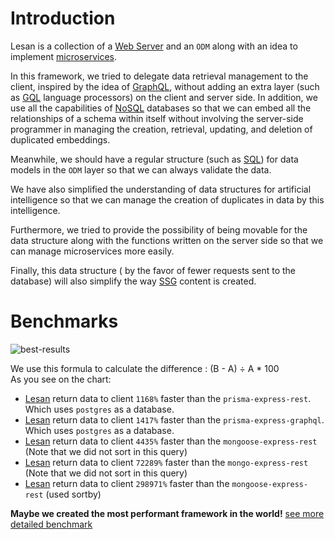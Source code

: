 # Introduction
Lesan is a collection of a [Web Server](https://developer.mozilla.org/en-US/docs/Learn/Common_questions/What_is_a_web_server) and an `ODM` along with an idea to implement [microservices](https://www.ibm.com/cloud/learn/microservices).

In this framework, we tried to delegate data retrieval management to the client, inspired by the idea of [​​GraphQL](https://graphql.org/), without adding an extra layer (such as [GQL](https://en.wikipedia.org/wiki/Graph_Query_Language) language processors) on the client and server side. In addition, we use all the capabilities of [NoSQL](https://en.wikipedia.org/wiki/NoSQL) databases so that we can embed all the relationships of a schema within itself without involving the server-side programmer in managing the creation, retrieval, updating, and deletion of duplicated embeddings.

Meanwhile, we should have a regular structure (such as [SQL](https://en.wikipedia.org/wiki/SQL)) for data models in the `ODM` layer so that we can always validate the data.

We have also simplified the understanding of data structures for artificial intelligence so that we can manage the creation of duplicates in data by this intelligence.

Furthermore, we tried to provide the possibility of being movable for the data structure along with the functions written on the server side so that we can manage microservices more easily.

Finally, this data structure ( by the favor of fewer requests sent to the database) will also simplify the way [SSG](https://en.wikipedia.org/wiki/Static_site_generator) content is created.

# Benchmarks

![best-results](https://github.com/MiaadTeam/benchmark/assets/6236123/4146e561-55a3-4fd0-a6bb-61a37bb37532)
 
 We use this formula to calculate the difference : (B - A) ÷ A * 100  
 As you see on the chart:
 - [Lesan](https://github.com/MiaadTeam/lesan) return data to client `1168%` faster than the `prisma-express-rest`. Which uses `postgres` as a database.
 - [Lesan](https://github.com/MiaadTeam/lesan) return data to client `1417%` faster than the `prisma-express-graphql`. Which uses `postgres` as a database.
 - [Lesan](https://github.com/MiaadTeam/lesan) return data to client `4435%` faster than the `mongoose-express-rest` (Note that we did not sort in this query)
 - [Lesan](https://github.com/MiaadTeam/lesan) return data to client `72289%` faster than the `mongo-express-rest` (Note that we did not sort in this query)
 - [Lesan](https://github.com/MiaadTeam/lesan) return data to client `298971%` faster than the `mongoose-express-rest` (used sortby)

**Maybe we created the most performant framework in the world!** [see more detailed benchmark](https://github.com/MiaadTeam/benchmark)
